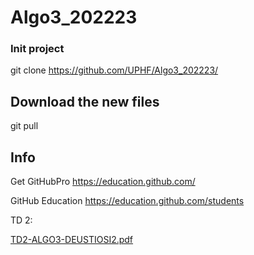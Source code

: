# Algo3_202223


### Init project

git clone https://github.com/UPHF/Algo3_202223/

## Download the new files

git pull


## Info

Get GitHubPro https://education.github.com/ 

GitHub Education https://education.github.com/students


TD 2: 

[TD2-ALGO3-DEUSTIOSI2.pdf](https://github.com/UPHF/Algo3_202223/files/9664519/TD2-ALGO3-DEUSTIOSI2.pdf)
